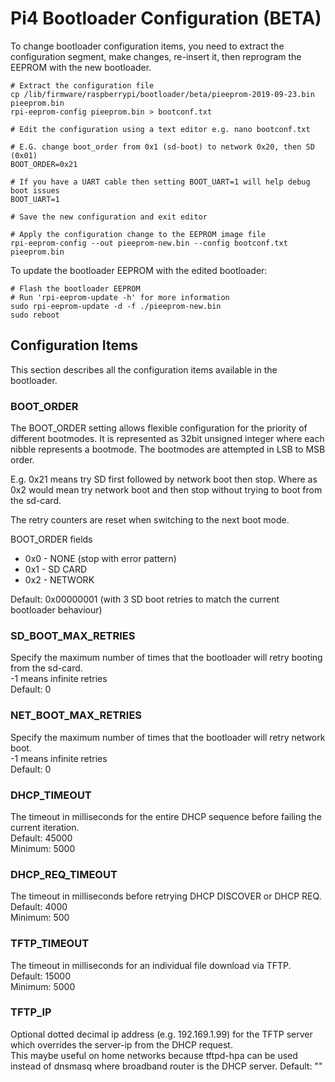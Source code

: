 # Pi4 Bootloader Configuration (BETA)

To change bootloader configuration items, you need to extract the configuration segment, make changes, re-insert it, then reprogram the EEPROM with the new bootloader. 

```
# Extract the configuration file
cp /lib/firmware/raspberrypi/bootloader/beta/pieeprom-2019-09-23.bin pieeprom.bin
rpi-eeprom-config pieeprom.bin > bootconf.txt

# Edit the configuration using a text editor e.g. nano bootconf.txt

# E.G. change boot_order from 0x1 (sd-boot) to network 0x20, then SD (0x01)
BOOT_ORDER=0x21

# If you have a UART cable then setting BOOT_UART=1 will help debug boot issues
BOOT_UART=1

# Save the new configuration and exit editor

# Apply the configuration change to the EEPROM image file
rpi-eeprom-config --out pieeprom-new.bin --config bootconf.txt pieeprom.bin
```

To update the bootloader EEPROM with the edited bootloader:

```
# Flash the bootloader EEPROM
# Run 'rpi-eeprom-update -h' for more information
sudo rpi-eeprom-update -d -f ./pieeprom-new.bin
sudo reboot
```

## Configuration Items

This section describes all the configuration items available in the bootloader.

### BOOT_ORDER
The BOOT_ORDER setting allows flexible configuration for the priority of different
bootmodes. It is represented as 32bit unsigned integer where each nibble represents
a bootmode. The bootmodes are attempted in LSB to MSB order.  

E.g. 0x21 means try SD first followed by network boot then stop. Where as
0x2 would mean try network boot and then stop without trying to boot from
the sd-card.

The retry counters are reset when switching to the next boot mode.

BOOT_ORDER fields  
* 0x0 - NONE (stop with error pattern)  
* 0x1 - SD CARD  
* 0x2 - NETWORK  

Default: 0x00000001 (with 3 SD boot retries to match the current bootloader behaviour)  

### SD_BOOT_MAX_RETRIES
Specify the maximum number of times that the bootloader will retry booting from the sd-card.  
-1 means infinite retries  
Default: 0  

### NET_BOOT_MAX_RETRIES
Specify the maximum number of times that the bootloader will retry network boot.  
-1 means infinite retries  
Default: 0  

### DHCP_TIMEOUT
The timeout in milliseconds for the entire DHCP sequence before failing the current iteration.  
Default: 45000  
Minimum: 5000  

### DHCP_REQ_TIMEOUT
The timeout in milliseconds before retrying DHCP DISCOVER or DHCP REQ.  
Default: 4000  
Minimum: 500  

### TFTP_TIMEOUT
The timeout in milliseconds for an individual file download via TFTP.  
Default: 15000  
Minimum: 5000  

### TFTP_IP
Optional dotted decimal ip address (e.g. 192.169.1.99) for the TFTP server which overrides the server-ip from the DHCP request.  
This maybe useful on home networks because tftpd-hpa can be used instead of dnsmasq where broadband router is the DHCP server.
Default: ""  
